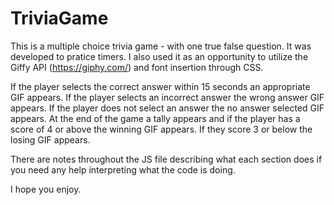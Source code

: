 # TriviaGame

This is a multiple choice trivia game - with one true false question. It was developed to pratice timers. I also used it as an opportunity to utilize the Giffy API (https://giphy.com/) and font insertion through CSS.

If the player selects the correct answer within 15 seconds an appropriate GIF appears.
If the player selects an incorrect answer the wrong answer GIF appears.
If the player does not select an answer the no answer selected GIF appears.
At the end of the game a tally appears and if the player has a score of 4 or above the winning GIF appears. If they score 3 or below the losing GIF appears.

There are notes throughout the JS file describing what each section does if you need any help interpreting what the code is doing.

I hope you enjoy.